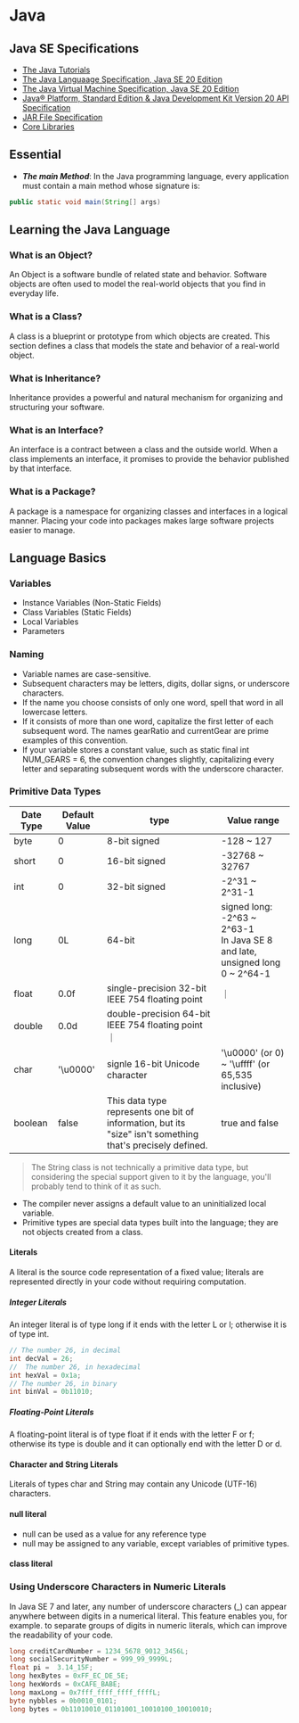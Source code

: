 # Java
## Java SE Specifications
* [The Java Tutorials](https://docs.oracle.com/javase/tutorial/tutorialLearningPaths.html)
* [The Java Languaage Specification, Java SE 20 Edition](https://docs.oracle.com/javase/specs/jls/se7/html/index.html)
* [The Java Virtual Machine Specification, Java SE 20 Edition](https://docs.oracle.com/javase/specs/jvms/se20/html/index.html)
* [Java® Platform, Standard Edition & Java Development Kit
Version 20 API Specification](https://docs.oracle.com/en/java/javase/20/docs/api/index.html)
* [JAR File Specification](https://docs.oracle.com/en/java/javase/20/docs/specs/jar/jar.html)
* [Core Libraries](https://docs.oracle.com/en/java/javase/20/core/java-core-libraries1.html)


## Essential
* ***The main Method***: In the Java programming language, every application must contain a main method whose signature is:
``` Java
public static void main(String[] args)
```

## Learning the Java Language
### What is an Object?
An Object is a software bundle of related state and behavior. Software objects are often used to model the real-world objects that you find in everyday life. 
### What is a Class?
A class is a blueprint or prototype from which objects are created. This section defines a class that models the state and behavior of a real-world object.
### What is Inheritance?
Inheritance provides a powerful and natural mechanism for organizing and structuring your software.
### What is an Interface?
An interface is a contract between a class and the outside world. When a class implements an interface, it promises to provide the behavior published by that interface.
### What is a Package?
A package is a namespace for organizing classes and interfaces in a logical manner. Placing your code into packages makes large software projects easier to manage.

## Language Basics

### Variables
* Instance Variables (Non-Static Fields)
* Class Variables (Static Fields)
* Local Variables
* Parameters

### Naming
* Variable names are case-sensitive.
* Subsequent characters may be letters, digits, dollar signs, or underscore characters.
* If the name you choose consists of only one word, spell that word in all lowercase letters.
* If it consists of more than one word, capitalize the first letter of each subsequent word. The names gearRatio and currentGear are prime examples of this convention.
* If your variable stores a constant value, such as static final int NUM_GEARS = 6, the convention changes slightly, capitalizing every letter and separating subsequent words with the underscore character.

### Primitive Data Types
| Date Type | Default Value | type | Value range |
| --- | --- | --- | --- |
| byte | 0 | 8-bit signed | -128 ~ 127 |
| short	| 0 | 16-bit signed | -32768 ~ 32767 |
| int	| 0 | 32-bit signed  | -2^31 ~ 2^31-1 |
| long | 0L | 64-bit | signed long: -2^63 ~ 2^63-1 <br /> In Java SE 8 and late, unsigned long 0 ~ 2^64-1 |
| float	| 0.0f | single-precision 32-bit IEEE 754 floating point | ｜
| double | 0.0d | double-precision 64-bit IEEE 754 floating point ｜ |
| char| '\u0000' | signle 16-bit Unicode character | '\u0000' (or 0) ~ '\uffff' (or 65,535 inclusive) |
| boolean| false | This data type represents one bit of information, but its "size" isn't something that's precisely defined. | true and false |

> The String class is not technically a primitive data type, but considering the special support given to it by the language, you'll probably tend to think of it as such.

* The compiler never assigns a default value to an uninitialized local variable.
* Primitive types are special data types built into the language; they are not objects created from a class.

#### Literals
A literal is the source code representation of a fixed value; literals are represented directly in your code without requiring computation.
##### Integer Literals
An integer literal is of type long if it ends with the letter L or l; otherwise it is of type int.
``` Java
// The number 26, in decimal
int decVal = 26;
//  The number 26, in hexadecimal
int hexVal = 0x1a;
// The number 26, in binary
int binVal = 0b11010;
```
##### Floating-Point Literals
A floating-point literal is of type float if it ends with the letter F or f; otherwise its type is double and it can optionally end with the letter D or d.

#### Character and String Literals
Literals of types char and String may contain any Unicode (UTF-16) characters.

#### null literal
* null can be used as a value for any reference type
* null may be assigned to any variable, except variables of primitive types. 

#### class literal

### Using Underscore Characters in Numeric Literals
In Java SE 7 and later, any number of underscore characters (_) can appear anywhere between digits in a numerical literal. This feature enables you, for example. to separate groups of digits in numeric literals, which can improve the readability of your code.
``` Java
long creditCardNumber = 1234_5678_9012_3456L;
long socialSecurityNumber = 999_99_9999L;
float pi =  3.14_15F;
long hexBytes = 0xFF_EC_DE_5E;
long hexWords = 0xCAFE_BABE;
long maxLong = 0x7fff_ffff_ffff_ffffL;
byte nybbles = 0b0010_0101;
long bytes = 0b11010010_01101001_10010100_10010010;
```
